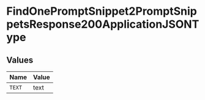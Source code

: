 # FindOnePromptSnippet2PromptSnippetsResponse200ApplicationJSONType


## Values

| Name   | Value  |
| ------ | ------ |
| `TEXT` | text   |